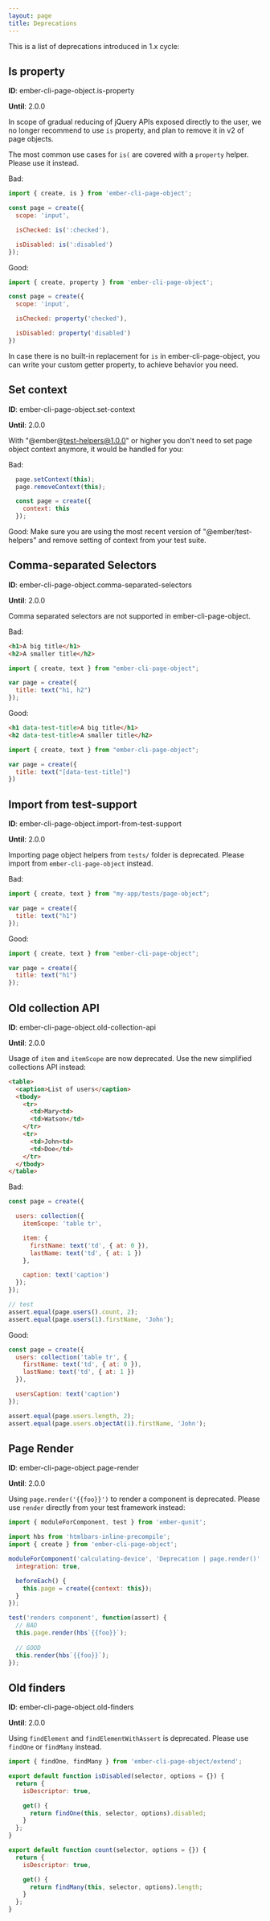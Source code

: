 ```yaml
---
layout: page
title: Deprecations
---
```


This is a list of deprecations introduced in 1.x cycle:

## Is property

**ID**: ember-cli-page-object.is-property

**Until**: 2.0.0

In scope of gradual reducing of jQuery APIs exposed directly to the user, we no longer recommend to use `is` property, and plan to remove it in v2 of page objects.

The most common use cases for `is(` are covered with a `property` helper. Please use it instead.

Bad:

```js
import { create, is } from 'ember-cli-page-object';

const page = create({
  scope: 'input',

  isChecked: is(':checked'),

  isDisabled: is(':disabled')
});
```

Good:

```js
import { create, property } from 'ember-cli-page-object';

const page = create({
  scope: 'input',

  isChecked: property('checked'),

  isDisabled: property('disabled')
})
```

In case there is no built-in replacement for `is` in ember-cli-page-object, you can write your custom getter property, to achieve behavior you need.

## Set context

**ID**: ember-cli-page-object.set-context

**Until**: 2.0.0

With "@ember@test-helpers@1.0.0" or higher you don't need to set page object context anymore, it would be handled for you:

Bad:

```js
  page.setContext(this);
  page.removeContext(this);

  const page = create({
    context: this
  });
```

Good: Make sure you are using the most recent version of "@ember/test-helpers" and remove setting of context from your test suite.

## Comma-separated Selectors

**ID**: ember-cli-page-object.comma-separated-selectors

**Until**: 2.0.0

Comma separated selectors are not supported in ember-cli-page-object.

Bad:

```html
<h1>A big title</h1>
<h2>A smaller title</h2>
```

```js
import { create, text } from "ember-cli-page-object";

var page = create({
  title: text("h1, h2")
});
```

Good:

```html
<h1 data-test-title>A big title</h1>
<h2 data-test-title>A smaller title</h2>
```

```js
import { create, text } from "ember-cli-page-object";

var page = create({
  title: text("[data-test-title]")
})
```

## Import from test-support

**ID**: ember-cli-page-object.import-from-test-support

**Until**: 2.0.0

Importing page object helpers from `tests/` folder is deprecated. Please import from `ember-cli-page-object` instead.

Bad:

```js
import { create, text } from "my-app/tests/page-object";

var page = create({
  title: text("h1")
});
```

Good:

```js
import { create, text } from "ember-cli-page-object";

var page = create({
  title: text("h1")
});
```

## Old collection API

**ID**: ember-cli-page-object.old-collection-api

**Until**: 2.0.0

Usage of `item` and `itemScope` are now deprecated. Use the new simplified collections API instead:

```html
<table>
  <caption>List of users</caption>
  <tbody>
    <tr>
      <td>Mary<td>
      <td>Watson</td>
    </tr>
    <tr>
      <td>John<td>
      <td>Doe</td>
    </tr>
  </tbody>
</table>
```

Bad:

```js
const page = create({

  users: collection({
    itemScope: 'table tr',

    item: {
      firstName: text('td', { at: 0 }),
      lastName: text('td', { at: 1 })
    },

    caption: text('caption')
  });
});

// test
assert.equal(page.users().count, 2);
assert.equal(page.users(1).firstName, 'John');
```

Good:

```js
const page = create({
  users: collection('table tr', {
    firstName: text('td', { at: 0 }),
    lastName: text('td', { at: 1 })
  }),

  usersCaption: text('caption')
});

assert.equal(page.users.length, 2);
assert.equal(page.users.objectAt(1).firstName, 'John');
```

## Page Render

**ID**: ember-cli-page-object.page-render

**Until**: 2.0.0

Using `page.render('{{foo}}')` to render a component is deprecated. Please use `render` directly from your test framework instead:

```js
import { moduleForComponent, test } from 'ember-qunit';

import hbs from 'htmlbars-inline-precompile';
import { create } from 'ember-cli-page-object';

moduleForComponent('calculating-device', 'Deprecation | page.render()', {
  integration: true,

  beforeEach() {
    this.page = create({context: this});
  }
});

test('renders component', function(assert) {
  // BAD
  this.page.render(hbs`{{foo}}`);
  
  // GOOD
  this.render(hbs`{{foo}}`);
});
```

## Old finders

**ID**: ember-cli-page-object.old-finders

**Until**: 2.0.0

Using `findElement` and `findElementWithAssert` is deprecated. Please use `findOne` or `findMany` instead.

```js
import { findOne, findMany } from 'ember-cli-page-object/extend';

export default function isDisabled(selector, options = {}) {
  return {
    isDescriptor: true,

    get() {
      return findOne(this, selector, options).disabled;
    }
  };
}

export default function count(selector, options = {}) {
  return {
    isDescriptor: true,

    get() {
      return findMany(this, selector, options).length;
    }
  };
}
```
